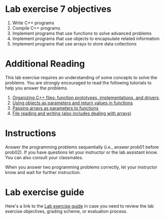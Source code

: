 # Lab exercise 7 objectives
1. Write C++ programs
2. Compile C++ programs
3. Implement programs that use functions to solve advanced problems
4. Implement programs that use objects to encapsulate related information
5. Implement programs that use arrays to store data collections

# Additional Reading
This lab exercise requires an understanding of some concepts to solve the problems. You are strongly encouraged to read the following tutorials to help you answer the problems.

1. [Organizing C++ files: function prototypes, implementations, and drivers](https://github.com/ILXL-guides/function-file-organization).
1. [Using objects as parameters and return values in functions](https://github.com/ILXL-guides/object-parameters-and-return-values)
1. [Passing arrays as parameters to functions](https://github.com/ILXL-guides/arrays-as-parameters)
1. [File reading and writing (also includes dealing with arrays)](https://github.com/ILXL-guides/cpp-file-io)

# Instructions
Answer the programming problems sequentially (i.e., answer prob01 before prob02). If you have questions let your instructor or the lab assistant know. You can also consult your classmates.

When you answer two programming problems correctly, let your instructor know and wait for further instruction.

# Lab exercise guide
Here's a link to the [Lab exercise guide](https://docs.google.com/document/d/1EX01EtrO-pkHNLVPxiq7HNh1f5KnJZnr_dlJcO4T7t0/edit?usp=sharing) in case you need to review the lab exercise objectives, grading scheme, or evaluation process.